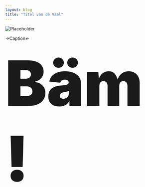 ```yaml
---
layout: blog
title: "Titel van de Vaal"
---
```


![Placeholder](https://placeimg.com/640/480/any)

->Caption<-

<div style="font-size:200px; font-weight:900;">Bäm!</div>
